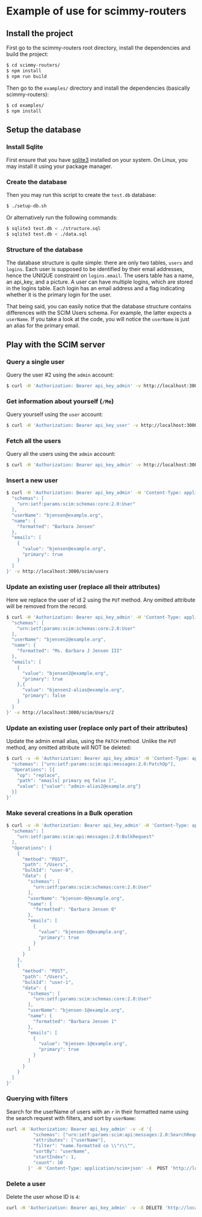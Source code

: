 # Example of use for scimmy-routers

## Install the project

First go to the scimmy-routers root directory, install the dependencies and build the project:
```bash
$ cd scimmy-routers/
$ npm install
$ npm run build
```

Then go to the `examples/` directory and install the dependencies (basically scimmy-routers):
```bash
$ cd examples/
$ npm install
```

## Setup the database

### Install Sqlite
First ensure that you have [sqlite3](http://sqlite3.org/) installed on your system. On Linux, you may install it using your package manager.

### Create the database

Then you may run this script to create the `test.db` database:
```bash
$ ./setup-db.sh
```

Or alternatively run the following commands:
```bash
$ sqlite3 test.db < ./structure.sql
$ sqlite3 test.db < ./data.sql
```

### Structure of the database

The database structure is quite simple: there are only two tables, `users` and `logins`.
Each user is supposed to be identified by their email addresses, hence the UNIQUE constraint on `logins.email`.
The users table has a name, an api_key, and a picture. A user can have multiple logins, which are stored in the logins table. Each login has an email address and a flag indicating whether it is the primary login for the user.

That being said, you can easily notice that the database structure contains differences with the SCIM Users schema. For example, the latter expects a `userName`. If you take a look at the code, you will notice the `userName` is just an alias for the primary email.

## Play with the SCIM server

### Query a single user

Query the user #2 using the `admin` account:

```bash
$ curl -H 'Authorization: Bearer api_key_admin' -v http://localhost:3000/scim/Users/2
```

### Get information about yourself (`/Me`)

Query yourself using the `user` account:
```bash
$ curl -H 'Authorization: Bearer api_key_user' -v http://localhost:3000/scim/Me
```

### Fetch all the users

Query all the users using the `admin` account:
```bash 
$ curl -H 'Authorization: Bearer api_key_admin' -v http://localhost:3000/scim/Users
```

### Insert a new user

```bash
$ curl -H 'Authorization: Bearer api_key_admin' -H 'Content-Type: application/scim+json' -X POST -d '{
  "schemas": [
    "urn:ietf:params:scim:schemas:core:2.0:User"
  ],
  "userName": "bjensen@example.org",
  "name": {
    "formatted": "Barbara Jensen"
  },
  "emails": [
    {
      "value": "bjensen@example.org",
      "primary": true
    }
  ]
}' -v http://localhost:3000/scim/users
```

### Update an existing user (replace all their attributes)

Here we replace the user of id 2 using the `PUT` method. Any omitted attribute will be removed from the record.
```bash
$ curl -H 'Authorization: Bearer api_key_admin' -H 'Content-Type: application/scim+json' -X PUT -d '{
  "schemas": [
    "urn:ietf:params:scim:schemas:core:2.0:User"
  ],
  "userName": "bjensen2@example.org",
  "name": {
    "formatted": "Ms. Barbara J Jensen III"
  },
  "emails": [
    {
      "value": "bjensen2@example.org",
      "primary": true
    },{
      "value": "bjensen2-alias@example.org",
      "primary": false
    }
  ]
}' -v http://localhost:3000/scim/Users/2
```

### Update an existing user (replace only part of their attributes)

Update the admin email alias, using the `PATCH` method. Unlike the `PUT` method, any omitted attribute will NOT be deleted:
```bash
$ curl -v -H 'Authorization: Bearer api_key_admin' -H 'Content-Type: application/scim+json' http://localhost:3000/scim/Users/1 -X PATCH -d '{
  "schemas": ["urn:ietf:params:scim:api:messages:2.0:PatchOp"],
  "Operations": [{ 
    "op": "replace",
    "path": "emails[ primary eq false ]",
    "value": {"value": "admin-alias2@example.org"}
  }]
}'
```

### Make several creations in a Bulk operation

```bash
$ curl -v -H 'Authorization: Bearer api_key_admin' -H 'Content-Type: application/scim+json' http://localhost:3000/scim/Bulk -X POST -d '{
  "schemas": [
    "urn:ietf:params:scim:api:messages:2.0:BulkRequest"
  ],
  "Operations": [
    {
      "method": "POST",
      "path": "/Users",
      "bulkId": "user-0",
      "data": {
        "schemas": [
          "urn:ietf:params:scim:schemas:core:2.0:User"
        ],
        "userName": "bjensen-0@example.org",
        "name": {
          "formatted": "Barbara Jensen 0"
        },
        "emails": [
          {
            "value": "bjensen-0@example.org",
            "primary": true
          }
        ]
      }
    },
    {
      "method": "POST",
      "path": "/Users",
      "bulkId": "user-1",
      "data": {
        "schemas": [
          "urn:ietf:params:scim:schemas:core:2.0:User"
        ],
        "userName": "bjensen-1@example.org",
        "name": {
          "formatted": "Barbara Jensen 1"
        },
        "emails": [
          {
            "value": "bjensen-1@example.org",
            "primary": true
          }
        ]
      }
    }
  ]
}'
```

### Querying with filters

Search for the userName of users with an `r` in their formatted name using the search request with filters, and sort by `userName`:
```bash
curl -H 'Authorization: Bearer api_key_admin' -v -d '{
          "schemas": ["urn:ietf:params:scim:api:messages:2.0:SearchRequest"],
          "attributes": ["userName"],
          "filter": "name.formatted co \\"r\\"",
          "sortBy": "userName",
          "startIndex": 1,
          "count": 10
        }' -H 'Content-Type: application/scim+json' -X  POST 'http://localhost:3000/scim/Users/.search'
```

### Delete a user

Delete the user whose ID is `4`:

```bash
curl -H 'Authorization: Bearer api_key_admin' -v -X DELETE 'http://localhost:3000/scim/Users/4'
```
